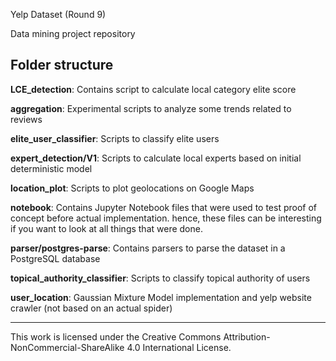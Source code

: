Yelp Dataset (Round 9)

Data mining project repository

Folder structure
-----------------
<b>LCE_detection</b>: Contains script to calculate local category elite score

<b>aggregation</b>: Experimental scripts to analyze some trends related to reviews

<b>elite_user_classifier</b>: Scripts to classify elite users

<b>expert_detection/V1</b>: Scripts to calculate local experts based on initial deterministic model

<b>location_plot</b>: Scripts to plot geolocations on Google Maps

<b>notebook</b>: Contains Jupyter Notebook files that were used to test proof of concept before actual implementation. hence, these files can be interesting if you want to look at all things that were done.

<b>parser/postgres-parse</b>: Contains parsers to parse the dataset in a PostgreSQL database

<b>topical_authority_classifier</b>: Scripts to classify topical authority of users

<b>user_location</b>: Gaussian Mixture Model implementation and yelp website crawler (not based on an actual spider)

------------------------------------------------------

This work is licensed under the Creative Commons Attribution-NonCommercial-ShareAlike 4.0 International License.
